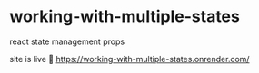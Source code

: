 # working-with-multiple-states
react state management props

site is live 🎉
https://working-with-multiple-states.onrender.com/
